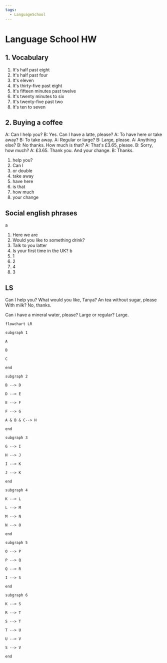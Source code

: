 ```yaml
---
tags:
  - LanguageSchool
---
```


# Language School HW
## 1. Vocabulary
1. It's half past eight
2. It's half past four
3. It's eleven
4. It's thirty-five past eight
5. It's fifteen minutes past twelve
6. It's twenty minutes to six
7. It's twenty-five past two
8. It's ten to seven
## 2. Buying a coffee
A: Can I help you?
B: Yes. Can I have a latte, please?
A: To have here or take away?
B: To take away.
A: Regular or large?
B: Large, please.
A: Anything else?
B: No thanks. How much is that?
A: That's £3.65, please.
B: Sorry, how much?
A: £3.65. Thank you. And your change.
B: Thanks.

1. help you?
2. Can I
3. or double
4. take away
5. have here
6. is that
7. how much
8. your change
## Social english phrases
a
1. Here we are
2. Would you like to something drink?
3. Talk to you latter
4. Is your first time in the UK?
b
1. 1
2. 2
3. 4
4. 3

## LS

Can I help you?
What would you like, Tanya?
An tea without sugar, please
With milk? No, thanks.

Can i have a mineral water, please?
Large or regular? Large.

```mermaid
flowchart LR

subgraph 1

A

B

C

end

subgraph 2

B --> D

D --> E

E --> F

F --> G

A & B & C--> H

end

subgraph 3

G --> I

H --> J

I --> K

J --> K

end

subgraph 4

K --> L

L --> M

M --> N

N --> O

end

subgraph 5

O --> P

P --> Q

Q --> R

I --> S

end

subgraph 6

K --> S

R --> T

S --> T

T --> U

U --> V

S --> V

end
```
